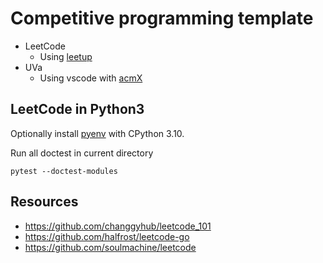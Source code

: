 # Competitive programming template

- LeetCode
  - Using [leetup](https://github.com/dragfire/leetup)
- UVa
  - Using vscode with [acmX](https://github.com/mfornet/acmx)

## LeetCode in Python3

Optionally install [pyenv](https://github.com/pyenv/pyenv#installation) with CPython 3.10.

Run all doctest in current directory
```
pytest --doctest-modules
```

## Resources
- https://github.com/changgyhub/leetcode_101
- https://github.com/halfrost/leetcode-go
- https://github.com/soulmachine/leetcode